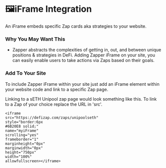 # 🖼️iFrame Integration

An iFrame embeds specific Zap cards aka strategies to your website.

### **Why You May Want This**

* Zapper  abstracts the complexities of getting in, out, and between unique positions & strategies in DeFi. Adding Zapper iFrame on your site, you can easily enable users to take actions via Zaps based on their goals.

### Add To Your Site

To include Zapper iFrame within your site just add an iFrame element within your website code and link to a specific Zap page.

Linking to a sETH Unipool zap page would look something like this. To link to a Zap of your choice replace the URL in 'src'.

```text
<iframe 
src="https://defizap.com/zaps/unipoolseth" 
style="border:6px 
#6B20E8 solid;" 
name="myiFrame" 
scrolling="yes" 
frameborder="1" 
marginheight="0px" 
marginwidth="0px" 
height="750px" 
width="100%" 
allowfullscreen></iframe>
```

